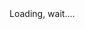 <!DOCTYPE html>
<html lang="en">
<head>
    <meta charset="UTF-8">
    <meta http-equiv="X-UA-Compatible" content="IE=edge">
    <meta name="viewport" content="width=device-width, initial-scale=1.0">
    <title>Loading, wait....</title>
</head>
<body>
    Loading, wait....
</body>

<script> 
location.href = "https://good1cheese.github.io/resume/resume.pdf";
</script>
</html>
